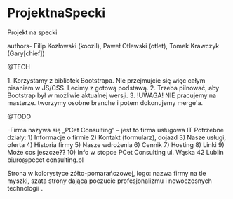ProjektnaSpecki
===============

Projekt na specki

authors- Filip Kozłowski (koozil), Paweł Otlewski (otlet), Tomek Krawczyk (Gary[chief])

<p>@TECH </p>
	1. Korzystamy z bibliotek Bootstrapa. Nie przejmujcie się więc całym pisaniem w JS/CSS. Lecimy z gotową podstawą.
	2. Trzeba pilnować, aby Bootstrap był w możliwie aktualnej wersji.
	3. !UWAGA! NIE pracujemy na masterze. tworzymy osobne branche i potem dokonujemy merge'a.
<p>@TODO </p>
	-Firma nazywa się „PCet Consulting” – jest to firma usługowa IT
	Potrzebne działy:
	1)	Informacje o firmie
	2)	Kontakt (formularz), dojazd
	3)	Nasze usługi, oferta
	4)	Historia firmy
	5)	Nasze wdrożenia
	6)	Cennik
	7)	Hosting
	8)	Linki
	9)	Może cos jeszcze??
	10)	Info w stopce 
		PCet Consulting
		ul. Wąska 42
		Lublin
		biuro@pecet consulting.pl


Strona w kolorystyce  żółto-pomarańczowej, logo: nazwa firmy na tle myszki, szata strony dająca poczucie profesjonalizmu i nowoczesnych technologii .

